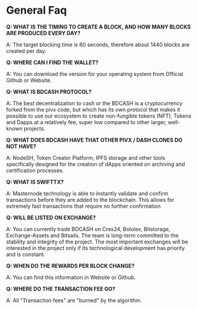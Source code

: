# General Faq

**Q: WHAT IS THE TIMING TO CREATE A BLOCK, AND HOW MANY BLOCKS ARE PRODUCED EVERY DAY?**

A: The target blocking time is 60 seconds, therefore about 1440 blocks are created per day.

**Q: WHERE CAN I FIND THE WALLET?**

A: You can download the version for your operating system from Official Github or Website.

**Q: WHAT IS BDCASH PROTOCOL?**

A: The best decentralization to cash or the BDCASH is a cryptocurrency forked from the pivx code, but which has its own protocol that makes it possible to use our ecosystem to create non-fungible tokens (NFT), Tokens and Dapps at a relatively fee, super low compared to other larger, well-known projects.

**Q: WHAT DOES BDCASH HAVE THAT OTHER PIVX / DASH CLONES DO NOT HAVE?**

A: NodeSH, Token Creator Platform, IPFS storage and other tools specifically designed for the creation of dApps oriented on archiving and certification processes.

**Q: WHAT IS SWIFTTX?**

A: Masternode technology is able to instantly validate and confirm transactions before they are added to the blockchain. This allows for extremely fast transactions that require no further confirmation

**Q: WILL  BE LISTED ON EXCHANGE?**

A: You can currently trade BDCASH on Crex24, Bololex, Bitstorage, Exchange-Assets and Bitsails. The team is long-term committed to the stability and integrity of the project. The most important exchanges will be interested in the project only if its technological development has priority and is constant.

**Q: WHEN DO THE REWARDS PER BLOCK CHANGE?**

A: You can find this information in Website or Github.

**Q: WHERE DO THE TRANSACTION FEE GO?**

A: All "Transaction fees" are "burned" by the algorithm.